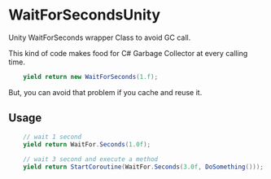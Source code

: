 # WaitForSecondsUnity
Unity WaitForSeconds wrapper Class to avoid GC call.

This kind of code makes food for C# Garbage Collector at every calling time.

```C#
    yield return new WaitForSeconds(1.f); 
```

But, you can avoid that problem if you cache and reuse it.


## Usage ## 
```C#
    // wait 1 second 
    yield return WaitFor.Seconds(1.0f);
    
    // wait 3 second and execute a method
    yield return StartCoroutine(WaitFor.Seconds(3.0f, DoSomething()));
```


